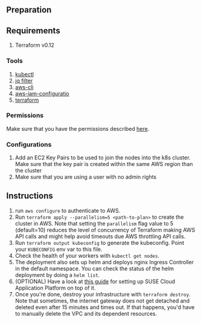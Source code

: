 ## Preparation

## Requirements

1. Terraform v0.12

### Tools

1. [kubectl](https://kubernetes.io/docs/tasks/tools/install-kubectl/)
2. [jq filter](https://stedolan.github.io/jq/)
3. [aws-cli](https://aws.amazon.com/cli/)
4. [aws-iam-configuratio](https://docs.aws.amazon.com/eks/latest/userguide/install-aws-iam-authenticator.html)
4. [terraform](https://www.terraform.io/)

### Permissions

Make sure that you have the permissions described [here](https://github.com/SUSE/scf/wiki/IAM-Requirements-for-EKS).

### Configurations

1. Add an EC2 Key Pairs to be used to join the nodes into the k8s cluster. Make sure that the key pair is created within the same AWS region than the cluster
2. Make sure that you are using a user with no admin rights

## Instructions

1. run `aws configure` to authenticate to AWS.
2. Run `terraform apply --parallelism=5 <path-to-plan>` to create the cluster in AWS.   Note that setting the `parallelism` flag value to 5 (default=10) reduces the level of concurrency of Terraform making AWS API calls and might help avoid timeouts due AWS throttling API calls.
3. Run `terraform output kubeconfig` to generate the kubeconfig. Point your `KUBECONFIG` env var to this file.
4. Check the health of your workers with `kubectl get nodes`.
5. The deployment also sets up helm and deploys nginx Ingress Controller in the default namespace. You can check the status of the helm deployment by doing a `helm list`.
6. (OPTIONAL) Have a look at [this guide](https://github.com/SUSE/scf/wiki/Deployment-on-Amazon-EKS) for setting up SUSE Cloud Application Platform on top of it.
7. Once you're done, destroy your infrastructure with `terraform destroy`. Note that sometimes, the internet gateway does not get detached and deleted even after 15 minutes and times out. If that happens, you'd have to manually delete the VPC and its dependent resources.
